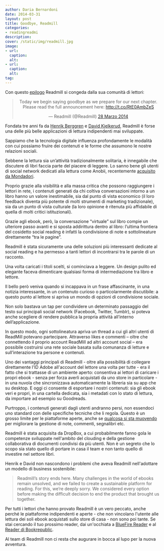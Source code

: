 ```yaml
---
author: Daria Bernardoni
date: 2014-03-31
layout: post
title: Goodbye, Readmill
categories:
- readingreadmi
description:
cover: /static/img/readmill.jpg
image: 
- url:
  caption:
  alt:
- url:
  caption:
  alt:
tag:
---
```

Con questo [epilogo](https://readmill.com/epilogue) Readmill si congeda dalla sua comunità di lettori:

<blockquote class="twitter-tweet" lang="it" align="center"><p>Today we begin saying goodbye as we prepare for our next chapter. Please read the full announcement here: <a href="http://t.co/RtE0AmbZeS">http://t.co/RtE0AmbZeS</a></p>&mdash; Readmill (@Readmill) <a href="https://twitter.com/Readmill/statuses/449608583471435777">28 Marzo 2014</a></blockquote>
<script async src="//platform.twitter.com/widgets.js" charset="utf-8"></script> 

Fondata tre anni fa da [Henrik Berggren](https://twitter.com/henrikberggren) e [David Kjelkerud](https://twitter.com/davidkjelkerud), Readmill è forse una delle più belle applicazioni di lettura indipendenti mai sviluppate.

Sappiamo che la tecnologia digitale influenza profondamente le modalità con cui possiamo fruire dei contenuti e le forme che assumono le nostre relazioni sociali. 

Sebbene la lettura sia un’attività tradizionalmente solitaria, è innegabile che discutere di libri faccia parte del piacere di leggere. Lo sanno bene gli utenti di social network dedicati alla lettura come Anobii, recentemente [acquisito da Mondadori](http://www.mondadori.it/Media/Comunicati-stampa/2014/MONDADORI-ACQUISISCE-ANOBII). 

Proprio grazie alla visibilità e alla massa critica che possono raggiungere i lettori in rete, i contenuti generati da chi coltiva conversazioni intorno a un libro hanno un valore inestimabile, sia dal punto di vista economico (il loro feedback diventa più potente di molti strumenti di marketing tradizionale), sia da un punto di vista culturale (la loro opinione è ritenuta più affidabile di quella di molti critici istituzionali).

Grazie agli ebook, però, la conversazione “virtuale” sul libro compie un ulteriore passo avanti e si sposta addirittura dentro al libro: l’ultima frontiera del cosidetto social reading è infatti la condivisione di note e sottolineature direttamente “tra le pagine”. 

Readmill è stata sicuramente una delle soluzioni più interessanti dedicate al social reading e ha permesso a tanti lettori di incontrarsi tra le parole di un racconto.

Una volta caricati i titoli scelti, si cominciava a leggere. Un design pulito ed elegante faceva dimenticare qualsiasi forma di intermediazione tra libro e lettore.

Il bello però veniva quando si incappava in un frase affascinante, in una notizia interessante, in un contenuto curioso o particolarmente discutibile: a questo punto al lettore si apriva un mondo di opzioni di condivisione sociale.

Non solo bastava un tap per condividere un determinato passaggio del testo sui principali social network (Facebook, Twitter, Tumblr), si poteva anche scegliere di rendere pubblica la propria attività all’interno dell’applicazione.

In questo modo, ogni sottolineatura apriva un thread a cui gli altri utenti di ReadMill potevano partecipare.
Attraverso likes e commenti – oltre che connettendo il proprio account ReadMill ad altri account social – era possibile costruirsi una rete sociale basata sulla comunanza di letture e sull’interazione tra persone e contenuti.

Uno dei vantaggi principali di Readmill - oltre alla possibilità di collegare direttamente l'ID Adobe all'account del lettore una volta per tutte - era il fatto che si trattasse di un ambiente aperto:  consentiva ai lettori di caricare i propri ebook - senza per forza averli acquistati da uno store in particolare - in una nuvola che sincronizzava automaticamente la libreria sia su app che su desktop. E oggi ci consente di esportare i nostri contenuti: sia gli ebook veri e propri, in una cartella dedicata, sia i metadati con lo stato di lettura, da importare ad esempio su Goodreads. 

Purtroppo, i contenuti generati dagli utenti andranno persi, non essendoci uno standard con delle specifiche tecniche che li regola. Questo è un grosso limite per le piattaforme aperte, anche se [qualcosa si sta muovendo](http://www.w3.org/2014/04/annotation/) per migliorare la gestione di note, commenti, segnalibri etc.

Readmill è stata acquisita da DropBox, a cui probabilmente fanno gola le competenze sviluppate nell'ambito del clouding e della gestione collaborativa di documenti condivisi da più utenti. Non è un segreto che lo scopo sia stato quello di portare in casa il team e non tanto quello di investire nel settore libri. 

Henrik e David non nascondono i problemi che aveva Readmill nell'adottare un modello di business sostenibile: 

> Readmill’s story ends here. Many challenges in the world of ebooks remain unsolved, and we failed to create a sustainable platform for reading. For this, we’re deeply sorry. We considered every option before making the difficult decision to end the product that brought us together.

Per tutti i lettori che hanno provato Readmill è un vero peccato, anche perché le piattaforme indipendenti e aperte - che non vincolano l'utente alle lettura dei soli ebook acquistati sullo store di casa - non sono poi tante. Se stai cercando il tuo prossimo reader, dai un'occhiata a [BlueFire Reader](https://itunes.apple.com/it/app/bluefire-reader/id394275498?mt=8reade) e al [Reader di Bookrepublic](http://www.bookrepublic.it/reader/).

Al team di Readmill non ci resta che augurare in bocca al lupo per la nuova avventura.

